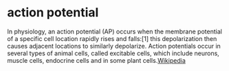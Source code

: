 # action potential

In physiology, an action potential (AP) occurs when the membrane potential of a specific cell location rapidly rises and falls:[1] this depolarization then causes adjacent locations to similarly depolarize. Action potentials occur in several types of animal cells, called excitable cells, which include neurons, muscle cells, endocrine cells and in some plant cells.[Wikipedia](https://en.wikipedia.org/wiki/Action_potential)